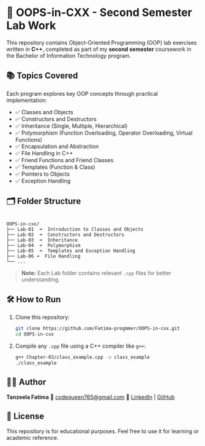 # 🧠 OOPS-in-CXX - Second Semester Lab Work

This repository contains Object-Oriented Programming (OOP) lab exercises written in **C++**, completed as part of my **second semester** coursework in the Bachelor of Information Technology program.

## 📚 Topics Covered

Each program explores key OOP concepts through practical implementation:

- ✅ Classes and Objects
- ✅ Constructors and Destructors
- ✅ Inheritance (Single, Multiple, Hierarchical)
- ✅ Polymorphism (Function Overloading, Operator Overloading, Virtual Functions)
- ✅ Encapsulation and Abstraction
- ✅ File Handling in C++
- ✅ Friend Functions and Friend Classes
- ✅ Templates (Function & Class)
- ✅ Pointers to Objects
- ✅ Exception Handling

## 🗂️ Folder Structure

```

OOPS-in-cxx/
├── Lab-01  ➜  Introduction to Classes and Objects
├── Lab-02  ➜  Constructors and Destructors
├── Lab-03  ➜  Inheritance
├── Lab-04  ➜  Polymorphism
├── Lab-05  ➜  Templates and Exception Handling
├── Lab-06 ➜  File Handling
└── ...

````

> **Note:** Each Lab folder contains relevant `.cpp` files  for better understanding.

## 🛠️ How to Run

1. Clone this repository:

   ```bash
   git clone https://github.com/Fatima-progmmer/OOPS-in-cxx.git
   cd OOPS-in-cxx
   ```

2. Compile any `.cpp` file using a C++ compiler like `g++`:

   ```bash
   g++ Chapter-03/class_example.cpp -o class_example
   ./class_example
   ```

## 👩‍💻 Author

**Tanzeela Fatima**
📧 [codequeen765@gmail.com](mailto:codequeen765@gmail.com)
🔗 [LinkedIn](https://www.linkedin.com/in/tanzeela-fatima-47861b2b7/) | [GitHub](https://github.com/Fatima-progmmer)

## 📄 License

This repository is for educational purposes. Feel free to use it for learning or academic reference.

